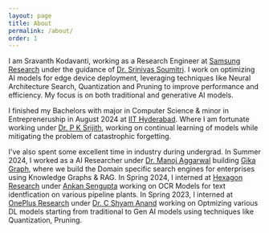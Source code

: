 ```yaml
---
layout: page
title: About
permalink: /about/
order: 1
---
```


<!-- I am currently a Senior Research Scientist in Google DeepMind, where I am working in the [Gemini](https://gemini.google.com/) team. Our team works on improving instruction following and general model quality of the Gemini models in the post-training phase. -->

I am Sravanth Kodavanti, working as a Research Engineer at [Samsung Research](https://research.samsung.com/sri-b) under the guidance of [Dr. Srinivas Soumitri](https://www.linkedin.com/in/srinivas-s-miriyala/). I work on optimizing AI models for edge device deployment, leveraging techniques like Neural Architecture Search, Quantization and Pruning to improve performance and efficiency. My focus is on both traditional and generative AI models.

<!-- I finished my PhD in August 2023 at [University of Massachusetts Amherst](http://cs.umass.edu/) in the College for Information and Computer Science. I was fortunate to be advised by [Prof. Mohit Iyyer](https://people.cs.umass.edu/~miyyer/) and worked on exciting problems in long-form text generation. I used to co-organize the [Machine Learning and Friends Lunch](https://umass-mlfl.github.io/) at UMass Amherst (Fall 2019 - Spring 2022). I graduated with a Bachelors in Electrical Engineering at [IIT Bombay](http://iitb.ac.in) in 2018. I was a part of the [CSALT](https://www.cse.iitb.ac.in/~pjyothi/csalt/) group and was advised by [Prof. Preethi Jyothi](https://www.cse.iitb.ac.in/~pjyothi/), working on problems in language modeling and sentiment classification. -->

I finished my Bachelors with major in Computer Science & minor in Entrepreneruship in August 2024 at [IIT Hyderabad](https://iith.ac.in/). Where I am fortunate working under [Dr. P K Srijith](https://sites.google.com/site/pksrijith/home), working on continual learning of models while mitigating the problem of catastrophic forgetting.

<!-- I've spent some excellent summers in industry and academia via internships. In Summer 2022, I interned at Semantic Scholar in [AI2](https://allenai.org/), working with Kyle Lo, Arman Cohan and Pradeep Dasigi on human evaluation of long-form summarization. In Summer 2021, I interned at the Google Research India team with Partha Talukdar and Bidisha Samanta working on low-resource multilingual style transfer. In Summer 2020, I interned at the [Google Brain](https://research.google/teams/brain) team with [Aurko Roy](https://sites.google.com/site/royaurko) working on retrieval augmented generation algorithms. In Summer 2019 I worked on model extraction attacks with the [Google AI Language](https://ai.google/research/teams/language/) team in New York under the mentorship of [Gaurav Singh Tomar](https://ai.google/research/people/GauravSinghTomar/) and [Ankur Parikh](https://ai.google/research/people/104995/) and [Nicolas Papernot](https://www.papernot.fr/).
In Summer 2017, I worked on end-to-end speech recognition at [TTIC](http://ttic.edu/), a computer science research institute at [The University of Chicago](https://www.uchicago.edu/) campus, where I was lucky to have the joint advice of professors [Karen Livescu](http://ttic.uchicago.edu/~klivescu), [Liang Lu](http://ttic.uchicago.edu/~llu/) and [Kevin Gimpel](http://ttic.uchicago.edu/~kgimpel/). Finally in Summer 2016, I contributed to [Mozilla](https://en.wikipedia.org/wiki/Mozilla)'s Automation Team via [Google Summer of Code](https://summerofcode.withgoogle.com/) and [Quarter of Contribution](https://wiki.mozilla.org/Auto-tools/New_Contributor/Quarter_of_Contribution). -->

I've also spent some excellent time in industry during undergrad. In Summer 2024, I worked as a AI Researcher under [Dr. Manoj Aggarwal](https://www.linkedin.com/in/manoj-agarwal-48b12a1/) building [Gika Graph](https://www.gikagraph.ai/), where we build the Domain specific search engines for enterprises using Knowledge Graphs & RAG.
In Spring 2024, I interned  at [Hexagon Research](https://hexagon.com/about/research-development) under [Ankan Sengupta](https://www.linkedin.com/in/ankan-sengupta-a599b910/) working on OCR Models for text identfication on various pipeline plants.
In Spring 2023, I interned at [OnePlus Research](https://www.oneplus.in/brand) under [Dr. C Shyam Anand](https://www.linkedin.com/in/dr-c-shyam-anand-a9252039/) working on Optmizing various DL models starting from traditional to Gen AI models using techniques like Quantization, Pruning.

<!-- When I'm not working, I am generally [birding]({ site.url }}/birding), hiking, biking reading or star gazing. I like to [blog]({{ site.url }}/archive.html) and have written a few articles compiling my experiences with graduate school admissions, visa applications, biking etc. During my undergraduate days, I used to lead a club at IIT Bombay, namely [The Web and Coding Club](https://www.facebook.com/wncc.iitb/), where we help people get started with code. I also used to actively contribute to [StackOverflow](http://stackoverflow.com/users/5080995/martianwars) and to our club's [wiki](http://wncc-iitb.org/wiki), a beginner's programming guide. Finally, I [collect]({{ site.url }}/assets/rubik.jpg) Rubiks puzzles! Unfortunately, I am not good at solving them!

Some people on the internet (especially on Mozilla's IRC) know me as *martianwars*. -->
